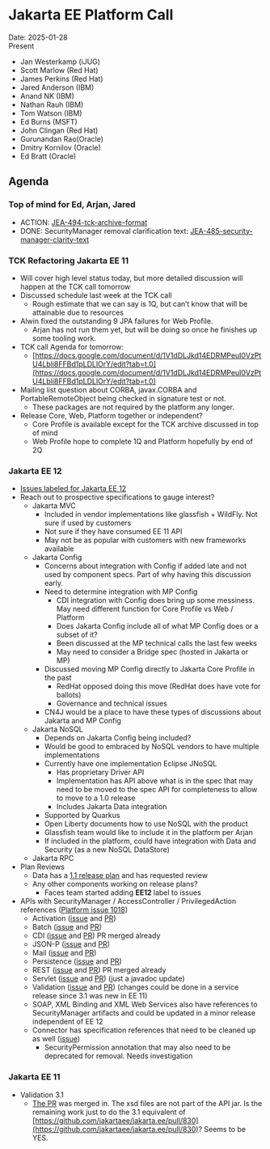 # Jakarta EE Platform Call

Date: 2025-01-28  
Present

- Jan Westerkamp (iJUG)  
- Scott Marlow (Red Hat)  
- James Perkins (Red Hat)  
- Jared Anderson (IBM)  
- Anand NK (IBM)  
- Nathan Rauh (IBM)  
- Tom Watson (IBM)  
- Ed Burns (MSFT)  
- John Clingan (Red Hat)  
- Gurunandan Rao(Oracle)  
- Dmitry Kornilov (Oracle)  
- Ed Bratt (Oracle)

## Agenda

### Top of mind for Ed, Arjan, Jared

* ACTION: [JEA-494-tck-archive-format](https://dev.azure.com/jakarta-ee-azdo/jakarta-ee-azdo/_workitems/edit/494)  
* DONE: SecurityManager removal clarification text: [JEA-485-security-manager-clarity-text](https://dev.azure.com/jakarta-ee-azdo/jakarta-ee-azdo/_workitems/edit/485)

### TCK Refactoring Jakarta EE 11

* Will cover high level status today, but more detailed discussion will happen at the TCK call tomorrow  
* Discussed schedule last week at the TCK call  
  * Rough estimate that we can say is 1Q, but can’t know that will be attainable due to resources  
* Alwin fixed the outstanding 9 JPA failures for Web Profile.    
  * Arjan has not run them yet, but will be doing so once he finishes up some tooling work.  
* TCK call Agenda for tomorrow:   
  * [https://docs.google.com/document/d/1V1dDLJkd14EDRMPeuI0VzPtU4Lbli8FFBd1pLDLlOrY/edit?tab=t.0](https://docs.google.com/document/d/1V1dDLJkd14EDRMPeuI0VzPtU4Lbli8FFBd1pLDLlOrY/edit?tab=t.0)  
* Mailing list question about CORBA, javax.CORBA and PortableRemoteObject being checked in signature test or not.    
  * These packages are not required by the platform any longer.  
* Release Core, Web, Platform together or independent?  
  * Core Profile is available except for the TCK archive discussed in top of mind  
  * Web Profile hope to complete 1Q and Platform hopefully by end of 2Q

### Jakarta EE 12

* [Issues labeled for Jakarta EE 12](https://github.com/jakartaee/platform/issues?q=is%3Aissue%20state%3Aopen%20label%3AEE12)  
* Reach out to prospective specifications to gauge interest?  
  * Jakarta MVC  
    * Included in vendor implementations like glassfish \+ WildFly.  Not sure if used by customers  
    * Not sure if they have consumed EE 11 API  
    * May not be as popular with customers with new frameworks available  
  * Jakarta Config  
    * Concerns about integration with Config if added late and not used by component specs.  Part of why having this discussion early.  
    * Need to determine integration with MP Config  
      * CDI integration with Config does bring up some messiness.  May need different function for Core Profile vs Web / Platform  
      * Does Jakarta Config include all of what MP Config does or a subset of it?  
      * Been discussed at the MP technical calls the last few weeks  
      * May need to consider a Bridge spec (hosted in Jakarta or MP)  
    * Discussed moving MP Config directly to Jakarta Core Profile in the past  
      * RedHat opposed doing this move (RedHat does have vote for ballots)  
      * Governance and technical issues  
    * CN4J would be a place to have these types of discussions about Jakarta and MP Config   
  * Jakarta NoSQL  
    * Depends on Jakarta Config being included?  
    * Would be good to embraced by NoSQL vendors to have multiple implementations  
    * Currently have one implementation Eclipse JNoSQL   
      * Has proprietary Driver API   
      * Implementation has API above what is in the spec that may need to be moved to the spec API for completeness to allow to move to a 1.0 release  
      * Includes Jakarta Data integration  
    * Supported by Quarkus  
    * Open Liberty documents how to use NoSQL with the product  
    * Glassfish team would like to include it in the platform per Arjan  
    * If included in the platform, could have integration with Data and Security (as a new NoSQL DataStore)  
  * Jakarta RPC  
* Plan Reviews  
  * Data has a [1.1 release plan](https://projects.eclipse.org/projects/ee4j.data/releases/1.1/plan) and has requested review  
  * Any other components working on release plans?  
    * Faces team started adding **EE12** label to issues  
* APIs with SecurityManager / AccessController / PrivilegedAction references ([Platform issue 1018](https://github.com/jakartaee/platform/issues/1018))  
  * Activation ([issue](https://github.com/jakartaee/jaf-api/issues/125) and [PR](https://github.com/jakartaee/jaf-api/pull/169))  
  * Batch ([issue](https://github.com/jakartaee/batch/issues/215) and [PR](https://github.com/jakartaee/batch/pull/216))  
  * CDI ([issue](https://github.com/jakartaee/cdi/issues/831) and [PR](https://github.com/jakartaee/cdi/pull/830)) PR merged already  
  * JSON-P ([issue](https://github.com/jakartaee/jsonp-api/issues/403) and [PR](https://github.com/jakartaee/jsonp-api/pull/412))  
  * Mail ([issue](https://github.com/jakartaee/mail-api/issues/744) and [PR](https://github.com/jakartaee/mail-api/pull/745))  
  * Persistence ([issue](https://github.com/jakartaee/persistence/issues/666) and [PR](https://github.com/jakartaee/persistence/pull/664))  
  * REST ([issue](https://github.com/jakartaee/rest/issues/1262) and [PR](https://github.com/jakartaee/rest/pull/1295)) PR merged already  
  * Servlet ([issue](https://github.com/jakartaee/servlet/issues/789) and [PR](https://github.com/jakartaee/servlet/pull/790)) (just a javadoc update)  
  * Validation ([issue](https://github.com/jakartaee/validation/issues/242) and [PR](https://github.com/jakartaee/validation/pull/243)) (changes could be done in a service release since 3.1 was new in EE 11\)  
  * SOAP, XML Binding and XML Web Services also have references to SecurityManager artifacts and could be updated in a minor release independent of EE 12  
  * Connector has specification references that need to be cleaned up as well ([issue](https://github.com/jakartaee/connectors/issues/148))  
    * SecurityPermission annotation that may also need to be deprecated for removal.  Needs investigation

    

### Jakarta EE 11

* Validation 3.1  
  * [The PR](https://github.com/jakartaee/validation/pull/221) was merged in.  The xsd files are not part of the API jar.  Is the remaining work just to do the 3.1 equivalent of [https://github.com/jakartaee/jakarta.ee/pull/830](https://github.com/jakartaee/jakarta.ee/pull/830)?  Seems to be YES.